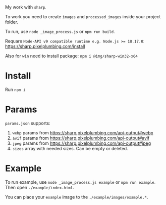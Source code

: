 My work with `sharp`.

To work you need to create `images` and `processed_images` inside your project folder.

To run, use `node _image_process.js` or `npm run build`.

Requare `Node-API v9 compatible runtime e.g. Node.js >= 18.17.0`:
https://sharp.pixelplumbing.com/install

Also for `win` need to install package:
`npm i @img/sharp-win32-x64`

# Install

Run `npm i`

# Params

`params.json` supports:
1. `webp` params from https://sharp.pixelplumbing.com/api-output#webp
2. `avif` params from https://sharp.pixelplumbing.com/api-output#avif
3. `jpeg` params from https://sharp.pixelplumbing.com/api-output#jpeg
4. `sizes` array with needed sizes. Can be empty or deleted.

# Example

To run example, use `node _image_process.js example` or `npm run example`.
Then open `./example/index.html`.

You can place your `example` image to the `./example/images/example.*`.